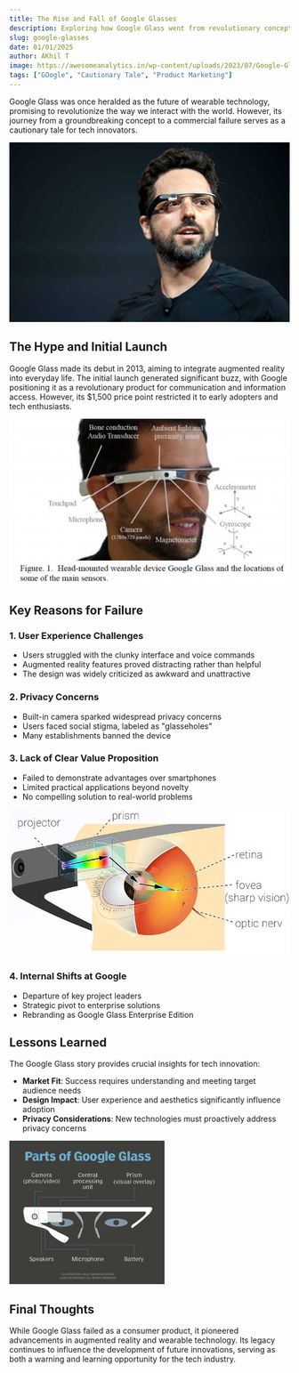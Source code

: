 ```yaml
---
title: The Rise and Fall of Google Glasses
description: Exploring how Google Glass went from revolutionary concept to commercial failure
slug: google-glasses
date: 01/01/2025
author: AKhil T
image: https://awesomeanalytics.in/wp-content/uploads/2023/07/Google-Glass-The-biggest-failure-of-Google.jpg
tags: ["GOogle", "Cautionary Tale", "Product Marketing"]
---
```


Google Glass was once heralded as the future of wearable technology, promising to revolutionize the way we interact with the world. However, its journey from a groundbreaking concept to a commercial failure serves as a cautionary tale for tech innovators.

![Google Glass Introduction](https://raw.githubusercontent.com/tanush-em/adeptus-assets/master/uploads/ART005/Pics1.jpg)

## The Hype and Initial Launch

Google Glass made its debut in 2013, aiming to integrate augmented reality into everyday life. The initial launch generated significant buzz, with Google positioning it as a revolutionary product for communication and information access. However, its $1,500 price point restricted it to early adopters and tech enthusiasts.

![Google Glass Launch Event](https://raw.githubusercontent.com/tanush-em/adeptus-assets/master/uploads/ART005/Pics2.jpg)

## Key Reasons for Failure

### 1. User Experience Challenges
- Users struggled with the clunky interface and voice commands
- Augmented reality features proved distracting rather than helpful
- The design was widely criticized as awkward and unattractive

### 2. Privacy Concerns
- Built-in camera sparked widespread privacy concerns
- Users faced social stigma, labeled as "glasseholes"
- Many establishments banned the device

### 3. Lack of Clear Value Proposition
- Failed to demonstrate advantages over smartphones
- Limited practical applications beyond novelty
- No compelling solution to real-world problems

![Google Glass Usage](https://raw.githubusercontent.com/tanush-em/adeptus-assets/master/uploads/ART005/Pics3.jpg)

### 4. Internal Shifts at Google
- Departure of key project leaders
- Strategic pivot to enterprise solutions
- Rebranding as Google Glass Enterprise Edition

## Lessons Learned

The Google Glass story provides crucial insights for tech innovation:

- **Market Fit**: Success requires understanding and meeting target audience needs
- **Design Impact**: User experience and aesthetics significantly influence adoption
- **Privacy Considerations**: New technologies must proactively address privacy concerns

![Google Glass Enterprise](https://raw.githubusercontent.com/tanush-em/adeptus-assets/master/uploads/ART005/Pics4.png)

## Final Thoughts

While Google Glass failed as a consumer product, it pioneered advancements in augmented reality and wearable technology. Its legacy continues to influence the development of future innovations, serving as both a warning and learning opportunity for the tech industry.